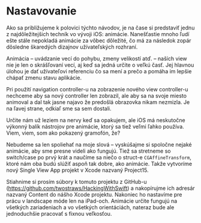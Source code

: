 # Nastavovanie

Ako sa približujeme k polovici týchto návodov, je na čase si predstaviť jednu z najdôležitejšich techník vo vývoji iOS: animácie. Nanešťastie mnoho ľudí ešte stále nepokladá animácie za vôbec dôležité, čo má za následok zopár dôsledne škaredých dizajnov užívateľských rozhraní.

Animácia – uvádzanie vecí do pohybu, zmeny velikostí atď. – naších view nie je len o skrášľovaní vecí, aj keď sa jedná určite o veľkú časť. Jej hlavnou úlohou je dať užívateľovi referenciu čo sa mení a prečo a pomáha im lepšie chápať zmenu stavu aplikácie.

Pri použití navigation controller-u na zobrazenie nového view controller-u nechceme aby sa nový controller len zobrazil, ale aby sa na svoje miesto animoval a dal tak jasne najavo že predošlá obrazovka nikam nezmizla. Je na ľavej strane, odkiaľ sme sa sem dostali.

Určite nám už leziem na nervy keď sa opakujem, ale iOS má neskutočne výkonný balík nástrojov pre animácie, ktorý sa tiež veľmi ľahko používa. Viem, viem, som ako pokazený gramofón, že?

Nebudeme sa len spoliehať na moje slová – vyskúšajme si spoločne nejaké animácie, aby sme presne videli ako fungujú. Tiež sa stretneme so switch/case po prvý krát a naučíme sa niečo o struct-e `CGAffineTransform`, ktoré nám oba budú slúžiť aspoň tak dobre, ako animácie. Takže vytvoríme nový Single View App projekt v Xcode nazvaný Project15.

Stiahnime si prosím súbory k tomuto projektu z GitHub-u (<https://github.com/twostraws/HackingWithSwift>) a nakopírujme ich adresár nazvaný Content do nášho Xcode projektu. Nakoniec ho nastavíme pre prácu v landscape móde len na iPad-och. Animácie určite fungujú na všetkých zariadeniach a vo všetkých orientáciách, nateraz bude ale jednoduchšie pracovať s fixnou veľkosťou.
